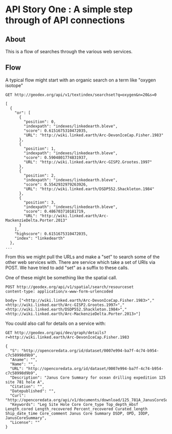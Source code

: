 # API Story One : A simple step through of API connections

## About

This is a flow of searches through the various web services.  

## Flow

A typical flow might start with an organic search on a term like "oxygen isotope"

```
GET http://geodex.org/api/v1/textindex/searchset?q=oxygen&n=20&s=0
```

```
[
  {
    "or": [
      {
        "position": 0,
        "indexpath": "indexes/linkedearth.bleve",
        "score": 0.6151675310472035,
        "URL": "http://wiki.linked.earth/Arc-DevonIceCap.Fisher.1983"
      },
      {
        "position": 1,
        "indexpath": "indexes/linkedearth.bleve",
        "score": 0.5904801774831937,
        "URL": "http://wiki.linked.earth/Arc-GISP2.Grootes.1997"
      },
      {
        "position": 2,
        "indexpath": "indexes/linkedearth.bleve",
        "score": 0.5542932979263926,
        "URL": "http://wiki.linked.earth/DSDP552.Shackleton.1984"
      },
      {
        "position": 3,
        "indexpath": "indexes/linkedearth.bleve",
        "score": 0.486703710181719,
        "URL": "http://wiki.linked.earth/Arc-MackenzieDelta.Porter.2013"
      }
    ],
    "highscore": 0.6151675310472035,
    "index": "linkedearth"
  },
...
```

From this we might pull the URLs and make a "set" to search some of the other 
web services with. There are service which take a set of URIs via POST.  We have tried
to add "set" as a suffix to these calls.

One of these might be something like the spatial call.

```
POST http://geodex.org/api/v1/spatial/search/resourceset
content-type: application/x-www-form-urlencoded

body= ["<http://wiki.linked.earth/Arc-DevonIceCap.Fisher.1983>","<http://wiki.linked.earth/Arc-GISP2.Grootes.1997>","<http://wiki.linked.earth/DSDP552.Shackleton.1984>","<http://wiki.linked.earth/Arc-MackenzieDelta.Porter.2013>"]
```


You could also call for details on a service with:

```
GET http://geodex.org/api/dev/graph/details?r=http://wiki.linked.earth/Arc-DevonIceCap.Fisher.1983

```

```
{
  "S": "http://opencoredata.org/id/dataset/0007e994-ba7f-4c74-b954-c7c58998d9b9",
  "Aname": "",
  "Name": "",
  "URL": "http://opencoredata.org/id/dataset/0007e994-ba7f-4c74-b954-c7c58998d9b9",
  "Description": "Janus Core Summary for ocean drilling expedition 125 site 781 hole A",
  "Citation": "",
  "Datepublished": "",
  "Curl": "http://opencoredata.org/api/v1/documents/download/125_781A_JanusCoreSummary_oRmJmVxx.csv",
  "Keywords": "Leg Site Hole Core Core_type Top_depth_mbsf Length_cored Length_recovered Percent_recovered Curated_length Ship_date_time Core_comment Janus Core Summary DSDP, OPD, IODP, JanusCoreSummary",
  "License": ""
}
```
